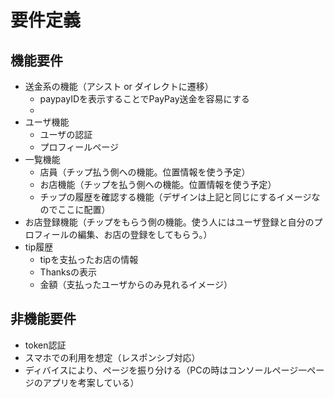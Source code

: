 # 要件定義

## 機能要件
- 送金系の機能（アシスト or ダイレクトに遷移）
    - paypayIDを表示することでPayPay送金を容易にする
    - 
- ユーザ機能
    - ユーザの認証
    - プロフィールページ
- 一覧機能
    - 店員（チップ払う側への機能。位置情報を使う予定）
    - お店機能（チップを払う側への機能。位置情報を使う予定）
    - チップの履歴を確認する機能（デザインは上記と同じにするイメージなのでここに配置）
- お店登録機能（チップをもらう側の機能。使う人にはユーザ登録と自分のプロフィールの編集、お店の登録をしてもらう。）
- tip履歴
    - tipを支払ったお店の情報
    - Thanksの表示
    - 金額（支払ったユーザからのみ見れるイメージ）

## 非機能要件
- token認証
- スマホでの利用を想定（レスポンシブ対応）
- ディバイスにより、ページを振り分ける（PCの時はコンソールページ一ページのアプリを考案している）